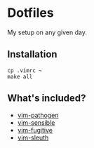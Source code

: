 # Dotfiles
My setup on any given day.

## Installation

```shell
cp .vimrc ~
make all
```

## What's included?

* [vim-pathogen](https://github.com/tpope/vim-pathogen)
* [vim-sensible](https://github.com/tpope/vim-sensible)
* [vim-fugitive](https://github.com/tpope/vim-fugitive)
* [vim-sleuth](https://github.com/tpope/vim-sleuth)
